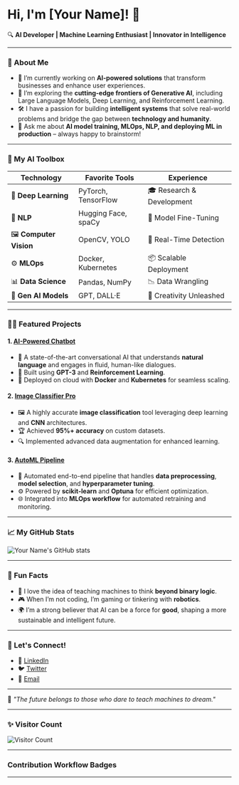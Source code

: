 # Hi, I'm [Your Name]! 👋

🔍 **AI Developer | Machine Learning Enthusiast | Innovator in Intelligence**

---

### 🚀 About Me

- 🔭 I’m currently working on **AI-powered solutions** that transform businesses and enhance user experiences.
- 🌱 I’m exploring the **cutting-edge frontiers of Generative AI**, including Large Language Models, Deep Learning, and Reinforcement Learning.
- 🛠️ I have a passion for building **intelligent systems** that solve real-world problems and bridge the gap between **technology and humanity**.
- 💬 Ask me about **AI model training, MLOps, NLP, and deploying ML in production** – always happy to brainstorm!

---

### 🧠 My AI Toolbox

| **Technology**          | **Favorite Tools**      | **Experience**         |
|-------------------------|-------------------------|------------------------|
| 🧠 **Deep Learning**     | PyTorch, TensorFlow     | 🎓 Research & Development |
| 💬 **NLP**               | Hugging Face, spaCy     | 🔄 Model Fine-Tuning      |
| 🖼️ **Computer Vision**   | OpenCV, YOLO            | 🚀 Real-Time Detection    |
| ⚙️ **MLOps**             | Docker, Kubernetes      | 📦 Scalable Deployment    |
| 📊 **Data Science**      | Pandas, NumPy           | 📉 Data Wrangling         |
| 🧬 **Gen AI Models**     | GPT, DALL·E             | 🎨 Creativity Unleashed   |

---

### 👨‍💻 Featured Projects

#### 1. **[AI-Powered Chatbot](https://github.com/your-username/chatbot-ai)**
   - 🤖 A state-of-the-art conversational AI that understands **natural language** and engages in fluid, human-like dialogues.
   - 🔧 Built using **GPT-3** and **Reinforcement Learning**.
   - 🚀 Deployed on cloud with **Docker** and **Kubernetes** for seamless scaling.

#### 2. **[Image Classifier Pro](https://github.com/your-username/image-classifier-pro)**
   - 🖼️ A highly accurate **image classification** tool leveraging deep learning and **CNN** architectures.
   - 🏆 Achieved **95%+ accuracy** on custom datasets.
   - 🔍 Implemented advanced data augmentation for enhanced learning.

#### 3. **[AutoML Pipeline](https://github.com/your-username/automl-pipeline)**
   - 🔄 Automated end-to-end pipeline that handles **data preprocessing**, **model selection**, and **hyperparameter tuning**.
   - ⚙️ Powered by **scikit-learn** and **Optuna** for efficient optimization.
   - 🌐 Integrated into **MLOps workflow** for automated retraining and monitoring.

---

### 📈 My GitHub Stats

![Your Name's GitHub stats](https://github-readme-stats.vercel.app/api?username=your-username&show_icons=true&theme=radical)

---

### 🧠 Fun Facts

- 🤖 I love the idea of teaching machines to think **beyond binary logic**.
- 🎮 When I’m not coding, I’m gaming or tinkering with **robotics**.
- 🌍 I’m a strong believer that AI can be a force for **good**, shaping a more sustainable and intelligent future.

---

### 🔗 Let's Connect!

- 💼 [LinkedIn](https://www.linkedin.com/in/your-linkedin)
- 🐦 [Twitter](https://twitter.com/your-twitter)
- 📧 [Email](mailto:your-email@example.com)

--- 

🌱 *"The future belongs to those who dare to teach machines to dream."*

---

### ✨ Visitor Count

![Visitor Count](https://komarev.com/ghpvc/?username=your-username&color=blueviolet)

---

### Contribution Workflow Badges

<!-- Dynamic Badges for workflow stats -->

---
